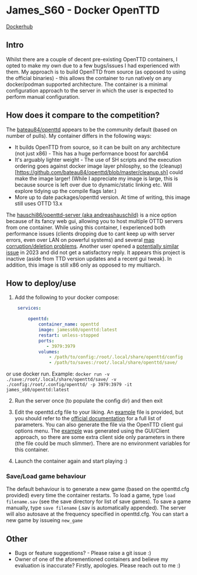 # James_S60 - Docker OpenTTD 

[Dockerhub](https://hub.docker.com/r/jamess60/openttd)

## Intro

Whilst there are a couple of decent pre-existing OpenTTD containers, I opted to make my own due to a few bugs/issues I had experienced with them. 
My approach is to build OpenTTD from source (as opposed to using the official binaries) - this allows the container to run natively on any docker/podman supported architecture. The container is a minimal configuration approach to the server in which the user is expected to perform manual configuration. 


## How does it compare to the competition?

The [bateau84/openttd](https://github.com/bateau84/openttd) appears to be the community default (based on number of pulls). My container differs in the following ways: 
- It builds OpenTTD from source, so it can be built on any architecture (not just x86) - This has a huge performance boost for aarch64
- It's arguably lighter weight - The use of SH scripts and the execution ordering goes against docker image layer philosphy, so the (cleanup)[https://github.com/bateau84/openttd/blob/master/cleanup.sh] could make the image larger! (While I appreciate my image is large, this is because source is left over due to dynamic/static linking etc. Will explore tidying up the compile flags later.)
- More up to date packages/openttd version. At time of writing, this image still uses OTTD 13.x


The [hauschi86/openttd-server (aka andreashauschild)](https://github.com/andreashauschild/openttd-server) is a nice option because of its fancy web gui, allowing you to host multiple OTTD servers from one container. While using this container, I experienced both performance issues (clients dropping due to cant keep up with server errors, even over LAN on powerful systems) and several [map corruption/deletion problems](https://github.com/andreashauschild/openttd-server/issues/16). Another user opened a [potentially similar issue](https://github.com/andreashauschild/openttd-server/issues/8) in 2023 and did not get a satisfactory reply. It appears this project is inactive (aside from TTD version updates and a recent gui tweak). In addition, this image is still x86 only as opposed to my multiarch. 


## How to deploy/use

1. Add the following to your docker compose:

   ```yaml
    services:
   
        openttd:
            container_name: openttd
            image: jamess60/openttd:latest
            restart: unless-stopped
            ports:
               - 3979:3979
            volumes:
                - /path/to/config:/root/.local/share/openttd/config
                - /path/to/saves:/root/.local/share/openttd/save/
   
   ```

or use docker run. Example: ```docker run -v ./save:/root/.local/share/openttd/save/ -v ./config:/root/.config/openttd/ -p 3979:3979 -it james_s60/openttd:latest```

2. Run the server once (to populate the config dir) and then exit 

3. Edit the openttd.cfg file to your liking. An [example](https://github.com/jamess60/docker-openttd/blob/main/openttd.cfg.example) file is provided, but you should refer to the [official documentation](https://wiki.openttd.org/en/Archive/Manual/Settings/Openttd.cfg) for a full list of parameters. You can also generate the file via the OpenTTD client gui options menu. The [example](https://github.com/jamess60/docker-openttd/blob/main/openttd.cfg.example) was generated using the GUI/Client approach, so there are some extra client side only parameters in there (the file could be much slimmer). There are no environment variables for this container. 

4. Launch the container again and start playing :) 


### Save/Load game behaviour
The default behaviour is to generate a new game (based on the openttd.cfg provided) every time the container restarts. To load a game, type ```load filename.sav``` (see the save directory for list of save games). To save a game manually, type ```save filename``` (.sav is automatically appended). The server will also autosave at the frequency specified in openttd.cfg. You can start a new game by issueing ```new_game```



## Other 
- Bugs or feature suggestions? - Please raise a git issue :) 
- Owner of one of the aforementioned containers and believe my evaluation is inaccurate? Firstly, apologies. Please reach out to me :) 




